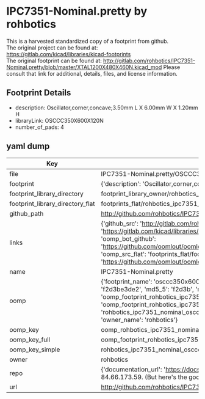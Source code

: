 # IPC7351-Nominal.pretty by rohbotics  
This is a harvested standardized copy of a footprint from github.  
The original project can be found at:  
https://gitlab.com/kicad/libraries/kicad-footprints  
The original footprint can be found at:
http://gitlab.com/rohbotics/IPC7351-Nominal.pretty/blob/master/XTAL1200X480X460N.kicad_mod
Please consult that link for additional, details, files, and license information.  
## Footprint Details
* description: Oscillator,corner,concave;3.50mm L X 6.00mm W X 1.20mm H  
* libraryLink: OSCCC350X600X120N  
* number_of_pads: 4  
## yaml dump  
| Key | Value |  
| --- | --- |  
| file | IPC7351-Nominal.pretty/OSCCC350X600X120N.kicad_mod |  
| footprint | {'description': 'Oscillator,corner,concave;3.50mm L X 6.00mm W X 1.20mm H', 'libraryLink': 'OSCCC350X600X120N', 'number_of_pads': 4} |  
| footprint_library_directory | footprint_library_owner/rohbotics_IPC7351-Nominal.pretty |  
| footprint_library_directory_flat | footprints_flat/rohbotics_ipc7351_nominal_osccc350x600x120n/working |  
| github_path | http://github.com/rohbotics/IPC7351-Nominal.pretty/blob/master/OSCCC350X600X120N.kicad_mod |  
| links | {'github_src': 'http://gitlab.com/rohbotics/IPC7351-Nominal.pretty/blob/master/XTAL1200X480X460N.kicad_mod', 'github_src_repo': 'https://gitlab.com/kicad/libraries/kicad-footprints', 'oomp_bot': 'footprints/rohbotics_ipc7351_nominal_osccc350x600x120n/working', 'oomp_bot_github': 'https://github.com/oomlout/oomlout_oomp_footprint_bot/tree/main/footprints/rohbotics_ipc7351_nominal_osccc350x600x120n/working', 'oomp_src_flat': 'footprints_flat/footprints_flat/rohbotics_ipc7351_nominal_osccc350x600x120n/working', 'oomp_src_flat_github': 'https://github.com/oomlout/oomlout_oomp_footprint_src/tree/main/footprints_flat/rohbotics_ipc7351_nominal_osccc350x600x120n/working'} |  
| name | IPC7351-Nominal.pretty |  
| oomp | {'footprint_name': 'osccc350x600x120n', 'library_name': 'ipc7351_nominal', 'md5': 'f2d3be3de2ee9239eb32b5bb4e81c3e8', 'md5_10': 'f2d3be3de2', 'md5_5': 'f2d3b', 'md5_6': 'f2d3be', 'oomp_key': 'oomp_rohbotics_ipc7351_nominal_osccc350x600x120n', 'oomp_key_extra': 'oomp_footprint_rohbotics_ipc7351_nominal_osccc350x600x120n', 'oomp_key_full': 'oomp_footprint_rohbotics_ipc7351_nominal_osccc350x600x120n_f2d3be', 'oomp_key_simple': 'rohbotics_ipc7351_nominal_osccc350x600x120n', 'original_filename': 'IPC7351-Nominal.pretty/OSCCC350X600X120N.kicad_mod', 'owner_name': 'rohbotics'} |  
| oomp_key | oomp_rohbotics_ipc7351_nominal_osccc350x600x120n |  
| oomp_key_full | oomp_footprint_rohbotics_ipc7351_nominal_osccc350x600x120n |  
| oomp_key_simple | rohbotics_ipc7351_nominal_osccc350x600x120n |  
| owner | rohbotics |  
| repo | {'documentation_url': 'https://docs.github.com/rest/overview/resources-in-the-rest-api#rate-limiting', 'message': "API rate limit exceeded for 84.66.173.59. (But here's the good news: Authenticated requests get a higher rate limit. Check out the documentation for more details.)"} |  
| url | http://github.com/rohbotics/IPC7351-Nominal.pretty |  

